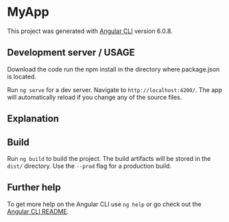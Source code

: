 # MyApp

This project was generated with [Angular CLI](https://github.com/angular/angular-cli) version 6.0.8.

## Development server / USAGE

Download the code run the npm install in the directory where package.json is located.

Run `ng serve` for a dev server. Navigate to `http://localhost:4200/`. The app will automatically reload if you change any of the source files.

## Explanation



## Build

Run `ng build` to build the project. The build artifacts will be stored in the `dist/` directory. Use the `--prod` flag for a production build.


## Further help

To get more help on the Angular CLI use `ng help` or go check out the [Angular CLI README](https://github.com/angular/angular-cli/blob/master/README.md).
